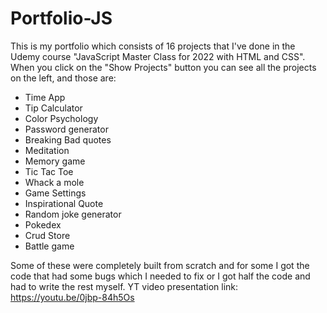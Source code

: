 # Portfolio-JS
This is my portfolio which consists of 16 projects that I've done in the Udemy course "JavaScript Master Class for 2022 with HTML and CSS". 
When you click on the "Show Projects" button you can see all the projects on the left, and those are: 
- Time App
- Tip Calculator
- Color Psychology
- Password generator
- Breaking Bad quotes
- Meditation
- Memory game
- Tic Tac Toe
- Whack a mole
- Game Settings
- Inspirational Quote
- Random joke generator
- Pokedex
- Crud Store
- Battle game

Some of these were completely built from scratch and for some I got the code that had some bugs which I needed to fix or I got half the code and had to write the rest myself.
YT video presentation link: https://youtu.be/0jbp-84h5Os 
